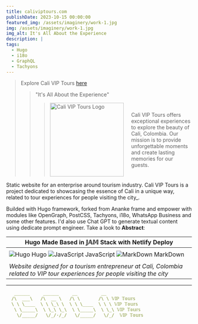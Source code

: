 ```yaml
---
title: caliviptours.com
publishDate: 2023-10-15 00:00:00
featured_img: /assets/imaginery/work-1.jpg
img: /assets/imaginery/work-1.jpg
img_alt: It's All About the Experience
description: |
tags:
  - Hugo
  - i18o
  - GraphQL
  - Tachyons
---
```

> Explore Cali VIP Tours [here](https://caliviptours.com/tours/)
>
> > "It's All About the Experience"
> > > 
> > > <div style="display: flex; align-items: center;">
> > >   <img src="https://caliviptours.com/logos/logo-trans.png" alt="Cali VIP Tours Logo" style="width: 200px; max-width: 100%; margin-right: 20px;">
> > >   <div>
> > >     Cali VIP Tours offers exceptional experiences to explore the beauty of Cali, Colombia. Our mission is to provide unforgettable moments and create lasting memories for our guests.
> > >   </div>
> > > </div>


Static website for an enterprise around tourism industry. Cali VIP Tours is a project dedicated to showcasing the essence of Cali in a unique way, related to tour experiences for people visiting the city_.

Builded with Hugo framework, forked from Ananke frame and empower with modules like OpenGraph, PostCSS, Tachyons, i18o, WhatsApp Business and some other features. I'd also use Chat GPT to generate textual content using dedicate prompt engineer. Take a look to **Abstract**:

|  Hugo Made Based in 𝕁𝔸𝕄 Stack with Netlify Deploy  |
|----------------------------------------------------------------|
|                                                                |
| ![Hugo](https://i.imgur.com/44EVa6K.png) Hugo ![JavaScript](https://img.icons8.com/color/48/000000/javascript.png) JavaScript ![MarkDown](https://img.icons8.com/color/48/000000/markdown.png) MarkDown  | 
|                                                                |
| _Website designed for a tourism entrepreneur at Cali, Colombia related to VIP tour experiences for people visiting the city_ |

--- 
```yaml
   ______     ______     __         __
  /\  ___\   /\  __ \   /\ \       /\ \ 𝕍𝕀ℙ 𝕋𝕠𝕦𝕣𝕤
  \ \ \____  \ \ \_\ \  \ \ \____  \ \ \ 𝕍𝕀ℙ 𝕋𝕠𝕦𝕣𝕤
   \ \_____\  \ \_\ \_\  \ \_____\  \ \_\ 𝕍𝕀ℙ 𝕋𝕠𝕦𝕣𝕤 
    \/_____/   \/_/·/_/   \/_____/   \/_/  𝕍𝕀ℙ 𝕋𝕠𝕦𝕣𝕤 
    
```